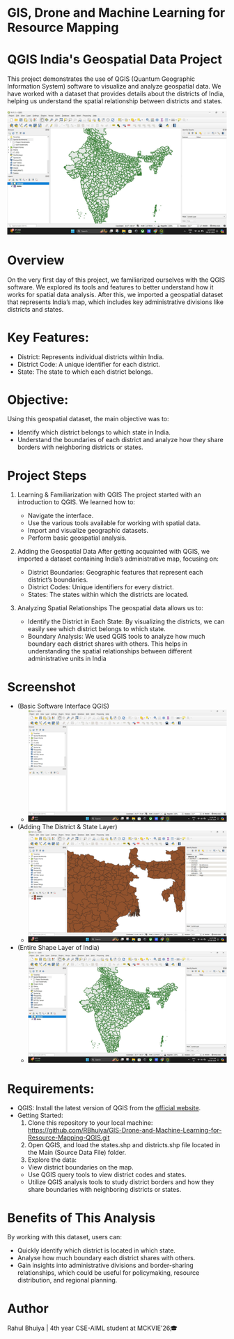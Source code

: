 # GIS, Drone and Machine Learning for Resource Mapping 
# QGIS India's Geospatial Data Project
This project demonstrates the use of QGIS (Quantum Geographic Information System) software to visualize and analyze geospatial data. We have worked with a dataset that provides details about the districts of India, helping us understand the spatial relationship between districts and states.

![A-1-3](https://github.com/RBhuiya/GIS-Drone-and-Machine-Learning-for-Resource-Mapping/blob/5228f2917970fed0d78ffc7a2327687a769a8196/Screenshot/A-1-3.jpg)

# Overview
On the very first day of this project, we familiarized ourselves with the QGIS software. We explored its tools and features to better understand how it works for spatial data analysis. After this, we imported a geospatial dataset that represents India’s map, which includes key administrative divisions like districts and states.

# Key Features:
- District: Represents individual districts within India.
- District Code: A unique identifier for each district.
- State: The state to which each district belongs.

# Objective:
Using this geospatial dataset, the main objective was to:
- Identify which district belongs to which state in India.
- Understand the boundaries of each district and analyze how they share borders with neighboring districts or states.

# Project Steps
1. Learning & Familiarization with QGIS
   The project started with an introduction to QGIS. We learned how to:
     - Navigate the interface.
     - Use the various tools available for working with spatial data.
     - Import and visualize geographic datasets.
     - Perform basic geospatial analysis.

2. Adding the Geospatial Data
After getting acquainted with QGIS, we imported a dataset containing India’s administrative map, focusing on:
     - District Boundaries: Geographic features that represent each district’s boundaries.
     - District Codes: Unique identifiers for every district.
     - States: The states within which the districts are located.

3. Analyzing Spatial Relationships
The geospatial data allows us to:
     - Identify the District in Each State: By visualizing the districts, we can easily see which district belongs to which state.
     - Boundary Analysis: We used QGIS tools to analyze how much boundary each district shares with others. This helps in understanding the spatial relationships between different administrative units in India

# Screenshot
- (Basic Software Interface QGIS) 
   - ![A-1-1](https://github.com/RBhuiya/GIS-Drone-and-Machine-Learning-for-Resource-Mapping/blob/dc7b7e80bf6f31dcd3dac2f7df975c6e81ec068b/Screenshot/A-1-1.png)
- (Adding The District & State Layer)
   - ![A-1-2](https://github.com/RBhuiya/GIS-Drone-and-Machine-Learning-for-Resource-Mapping/blob/1d5e195911a5d99744aa481dabd19b3d9ea396d5/Screenshot/A-1-2.png)
- (Entire Shape Layer of India)
   - ![A-1-3](https://github.com/RBhuiya/GIS-Drone-and-Machine-Learning-for-Resource-Mapping/blob/5228f2917970fed0d78ffc7a2327687a769a8196/Screenshot/A-1-3.jpg)

# Requirements:
- QGIS: Install the latest version of QGIS from the [official website](https://qgis.org/download/).
- Getting Started:
   1.	Clone this repository to your local machine: https://github.com/RBhuiya/GIS-Drone-and-Machine-Learning-for-Resource-Mapping-QGIS.git 
   2.	Open QGIS, and load the states.shp and districts.shp file located in the Main (Source Data File) folder.
   3.	Explore the data:
     - View district boundaries on the map.
     - Use QGIS query tools to view district codes and states.
     - Utilize QGIS analysis tools to study district borders and how they share boundaries with neighboring districts or states.

# Benefits of This Analysis
By working with this dataset, users can:
- Quickly identify which district is located in which state.
- Analyse how much boundary each district shares with others.
- Gain insights into administrative divisions and border-sharing relationships, which could be useful for policymaking, resource distribution, and regional planning.

# Author
Rahul Bhuiya | 4th year CSE-AIML student at MCKVIE'26🎓


